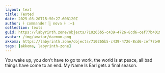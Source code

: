 ```yaml
---
layout: text
title: Texted
date: 2025-03-20T15:50:27.608120Z
author: ⸸ commander ░ nova ⸸ :~$
collection: texts
guid: https://labyrinth.zone/objects/710265b5-c439-4726-8cd6-cef77b4019b0
avatar: /img/avatar/daemon.png
akkoma: https://labyrinth.zone/objects/710265b5-c439-4726-8cd6-cef77b4019b0
tags: [akkoma, labyrinth-zone]
---
```


<p>You wake up, you don't have to go to work, the world is at peace, all bad things have come to an end. My Name Is Earl gets a final season.</p>